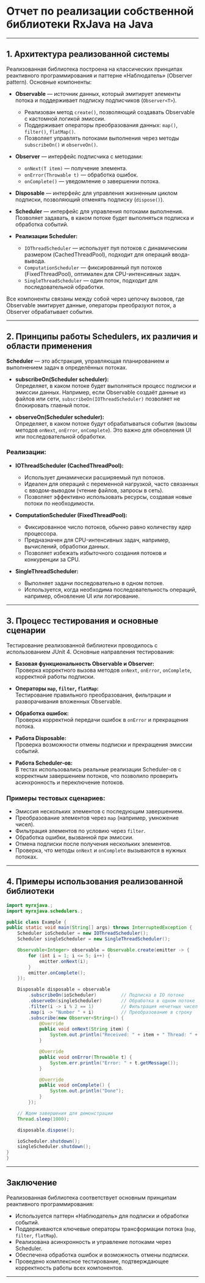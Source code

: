 # Отчет по реализации собственной библиотеки RxJava на Java

---

## 1. Архитектура реализованной системы

Реализованная библиотека построена на классических принципах реактивного программирования и паттерне «Наблюдатель» (Observer pattern). Основные компоненты:

- **Observable<T>** — источник данных, который эмитирует элементы потока и поддерживает подписку подписчиков (`Observer<T>`).  
  - Реализован метод `create()`, позволяющий создавать Observable с кастомной логикой эмиссии.
  - Поддерживает операторы преобразования данных: `map()`, `filter()`, `flatMap()`.
  - Позволяет управлять потоками выполнения через методы `subscribeOn()` и `observeOn()`.

- **Observer<T>** — интерфейс подписчика с методами:  
  - `onNext(T item)` — получение элемента.  
  - `onError(Throwable t)` — обработка ошибок.  
  - `onComplete()` — уведомление о завершении потока.

- **Disposable** — интерфейс для управления жизненным циклом подписки, позволяющий отменять подписку (`dispose()`).

- **Scheduler** — интерфейс для управления потоками выполнения. Позволяет задавать, в каком потоке будет выполняться подписка и обработка событий.

- **Реализации Scheduler:**  
  - `IOThreadScheduler` — использует пул потоков с динамическим размером (CachedThreadPool), подходит для операций ввода-вывода.  
  - `ComputationScheduler` — фиксированный пул потоков (FixedThreadPool), оптимален для CPU-интенсивных задач.  
  - `SingleThreadScheduler` — один поток, подходит для последовательной обработки.

Все компоненты связаны между собой через цепочку вызовов, где Observable эмитирует данные, операторы преобразуют поток, а Observer обрабатывает события.

---

## 2. Принципы работы Schedulers, их различия и области применения

**Scheduler** — это абстракция, управляющая планированием и выполнением задач в определённых потоках.

- **subscribeOn(Scheduler scheduler):**  
  Определяет, в каком потоке будет выполняться процесс подписки и эмиссии данных. Например, если Observable создаёт данные из файлов или сети, `subscribeOn(IOThreadScheduler)` позволяет не блокировать главный поток.

- **observeOn(Scheduler scheduler):**  
  Определяет, в каком потоке будут обрабатываться события (вызовы методов `onNext`, `onError`, `onComplete`). Это важно для обновления UI или последовательной обработки.

### Реализации:

- **IOThreadScheduler (CachedThreadPool):**  
  - Использует динамически расширяемый пул потоков.  
  - Идеален для операций с переменной нагрузкой, часто связанных с вводом-выводом (чтение файлов, запросы в сеть).  
  - Позволяет эффективно использовать ресурсы, создавая новые потоки по необходимости.

- **ComputationScheduler (FixedThreadPool):**  
  - Фиксированное число потоков, обычно равно количеству ядер процессора.  
  - Предназначен для CPU-интенсивных задач, например, вычислений, обработки данных.  
  - Позволяет избежать избыточного создания потоков и конкуренции за CPU.

- **SingleThreadScheduler:**  
  - Выполняет задачи последовательно в одном потоке.  
  - Используется, когда необходима последовательность операций, например, обновление UI или логирование.

---

## 3. Процесс тестирования и основные сценарии

Тестирование реализованной библиотеки проводилось с использованием JUnit 4. Основные направления тестирования:

- **Базовая функциональность Observable и Observer:**  
  Проверка корректного вызова методов `onNext`, `onError`, `onComplete`, корректной работы подписки.

- **Операторы `map`, `filter`, `flatMap`:**  
  Тестирование правильного преобразования, фильтрации и разворачивания вложенных Observable.

- **Обработка ошибок:**  
  Проверка корректной передачи ошибок в `onError` и прекращения потока.

- **Работа Disposable:**  
  Проверка возможности отмены подписки и прекращения эмиссии событий.

- **Работа Scheduler-ов:**  
  В тестах использовались реальные реализации Scheduler-ов с корректным завершением потоков, что позволило проверить асинхронность и переключение потоков.

### Примеры тестовых сценариев:

- Эмиссия нескольких элементов с последующим завершением.
- Преобразование элементов через `map` (например, умножение чисел).
- Фильтрация элементов по условию через `filter`.
- Обработка ошибки, вызванной при эмиссии.
- Отмена подписки после получения нескольких элементов.
- Проверка, что методы `onNext` и `onComplete` вызываются в нужных потоках.

---

## 4. Примеры использования реализованной библиотеки

```java
import myrxjava.;
import myrxjava.schedulers.;

public class Example {
public static void main(String[] args) throws InterruptedException {
    Scheduler ioScheduler = new IOThreadScheduler();
    Scheduler singleScheduler = new SingleThreadScheduler();

    Observable<Integer> observable = Observable.create(emitter -> {
        for (int i = 1; i <= 5; i++) {
            emitter.onNext(i);
        }
        emitter.onComplete();
    });

    Disposable disposable = observable
        .subscribeOn(ioScheduler)         // Подписка в IO потоке
        .observeOn(singleScheduler)       // Обработка в одном потоке
        .filter(i -> i % 2 == 1)          // Фильтрация нечетных чисел
        .map(i -> "Number " + i)          // Преобразование в строку
        .subscribe(new Observer<String>() {
            @Override
            public void onNext(String item) {
                System.out.println("Received: " + item + " Thread: " + Thread.currentThread().getName());
            }

            @Override
            public void onError(Throwable t) {
                System.err.println("Error: " + t.getMessage());
            }

            @Override
            public void onComplete() {
                System.out.println("Done");
            }
        });

    // Ждем завершения для демонстрации
    Thread.sleep(1000);

    disposable.dispose();

    ioScheduler.shutdown();
    singleScheduler.shutdown();
}
}
```

---

## Заключение

Реализованная библиотека соответствует основным принципам реактивного программирования:

- Используется паттерн «Наблюдатель» для подписки и обработки событий.
- Поддерживаются ключевые операторы трансформации потока (`map`, `filter`, `flatMap`).
- Реализована асинхронность и управление потоками через Scheduler.
- Обеспечена обработка ошибок и возможность отмены подписки.
- Проведено комплексное тестирование, подтверждающее корректность работы всех компонентов.

---

